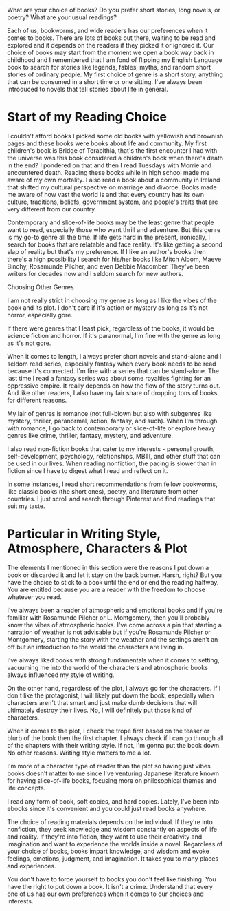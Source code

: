 What are your choice of books? Do you prefer short stories, long novels, or poetry? What are your usual readings? 

Each of us, bookworms, and wide readers has our preferences when it comes to books. There are lots of books out there, waiting to be read and explored and it depends on the readers if they picked it or ignored it. Our choice of books may start from the moment we open a book way back in childhood and I remembered that I am fond of flipping my English Language book to search for stories like legends, fables, myths, and random short stories of ordinary people. My first choice of genre is a short story, anything that can be consumed in a short time or one sitting. I've always been introduced to novels that tell stories about life in general. 

# Start of my Reading Choice 

I couldn't afford books I picked some old books with yellowish and brownish pages and these books were books about life and community. My first children's book is Bridge of Terabithia, that's the first encounter I had with the universe was this book considered a children's book when there's death in the end? I pondered on that and then I read Tuesdays with Morrie and encountered death. Reading these books while in high school made me aware of my own mortality. I also read a book about a community in Ireland that shifted my cultural perspective on marriage and divorce. Books made me aware of how vast the world is and that every country has its own culture, traditions, beliefs, government system, and people's traits that are very different from our country. 

Contemporary and slice-of-life books may be the least genre that people want to read, especially those who want thrill and adventure. But this genre is my go-to genre all the time. If life gets hard in the present, ironically, I search for books that are relatable and face reality. It's like getting a second slap of reality but that's my preference. If I like an author's books then there's a high possibility I search for his/her books like Mitch Albom, Maeve Binchy, Rosamunde Pilcher, and even Debbie Macomber. They've been writers for decades now and I seldom search for new authors. 

Choosing Other Genres 

I am not really strict in choosing my genre as long as I like the vibes of the book and its plot. I don't care if it's action or mystery as long as it's not horror, especially gore. 

If there were genres that I least pick, regardless of the books, it would be science fiction and horror. If it's paranormal, I'm fine with the genre as long as it's not gore. 

When it comes to length, I always prefer short novels and stand-alone and I seldom read series, especially fantasy when every book needs to be read because it's connected. I'm fine with a series that can be stand-alone. The last time I read a fantasy series was about some royalties fighting for an oppressive empire. It really depends on how the flow of the story turns out. And like other readers, I also have my fair share of dropping tons of books for different reasons. 

My lair of genres is romance (not full-blown but also with subgenres like mystery, thriller, paranormal, action, fantasy, and such). When I'm through with romance, I go back to contemporary or slice-of-life or explore heavy genres like crime, thriller, fantasy, mystery, and adventure. 

I also read non-fiction books that cater to my interests \- personal growth, self-development, psychology, relationships, MBTI, and other stuff that can be used in our lives. When reading nonfiction, the pacing is slower than in fiction since I have to digest what I read and reflect on it. 

In some instances, I read short recommendations from fellow bookworms, like classic books (the short ones), poetry, and literature from other countries. I just scroll and search through Pinterest and find readings that suit my taste. 

# 

# Particular in Writing Style, Atmosphere, Characters & Plot 

The elements I mentioned in this section were the reasons I put down a book or discarded it and let it stay on the back burner. Harsh, right? But you have the choice to stick to a book until the end or end the reading halfway. You are entitled because you are a reader with the freedom to choose whatever you read. 

I've always been a reader of atmospheric and emotional books and if you're familiar with Rosamunde Pilcher or L. Montgomery, then you'll probably know the vibes of atmospheric books. I've come across a pin that starting a narration of weather is not advisable but if you're Rosamunde Pilcher or Montgomery, starting the story with the weather and the settings aren't an off but an introduction to the world the characters are living in. 

I've always liked books with strong fundamentals when it comes to setting, vacuuming me into the world of the characters and atmospheric books always influenced my style of writing. 

On the other hand, regardless of the plot, I always go for the characters. If I don't like the protagonist, I will likely put down the book, especially when characters aren't that smart and just make dumb decisions that will ultimately destroy their lives. No, I will definitely put those kind of characters. 

When it comes to the plot, I check the trope first based on the teaser or blurb of the book then the first chapter. I always check if I can go through all of the chapters with their writing style. If not, I'm gonna put the book down. No other reasons. Writing style matters to me a lot. 

I'm more of a character type of reader than the plot so having just vibes books doesn't matter to me since I've venturing Japanese literature known for having slice-of-life books, focusing more on philosophical themes and life concepts. 

I read any form of book, soft copies, and hard copies. Lately, I've been into ebooks since it's convenient and you could just read books anywhere. 

The choice of reading materials depends on the individual. If they're into nonfiction, they seek knowledge and wisdom constantly on aspects of life and reality. If they're into fiction, they want to use their creativity and imagination and want to experience the worlds inside a novel. Regardless of your choice of books, books impart knowledge, and wisdom and evoke feelings, emotions, judgment, and imagination. It takes you to many places and experiences. 

You don't have to force yourself to books you don't feel like finishing. You have the right to put down a book. It isn't a crime. Understand that every one of us has our own preferences when it comes to our choices and interests.